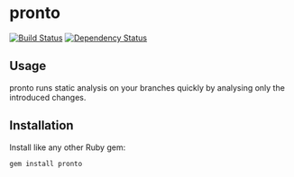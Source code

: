 # pronto

[![Build Status](https://secure.travis-ci.org/mmozuras/pronto.png)](http://travis-ci.org/mmozuras/pronto)
[![Dependency Status](https://gemnasium.com/mmozuras/pronto.png)](https://gemnasium.com/mmozuras/pronto)


## Usage

pronto runs static analysis on your branches quickly by analysing only the
introduced changes.

## Installation

Install like any other Ruby gem:

    gem install pronto
